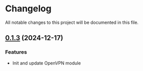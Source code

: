 # Changelog

All notable changes to this project will be documented in this file.
## [0.1.3]() (2024-12-17)
### Features
* Init and update OpenVPN module
